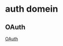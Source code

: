 # auth domein

## OAuth

[OAuth](https://openid-foundation-japan.github.io/rfc6749.ja.html#client-types)
